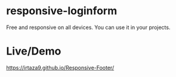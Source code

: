 # responsive-loginform
Free and responsive on all devices. You can use it in your projects.

# Live/Demo
https://irtaza9.github.io/Responsive-Footer/
